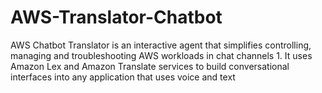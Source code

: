 # AWS-Translator-Chatbot
AWS Chatbot Translator is an interactive agent that simplifies controlling, managing and troubleshooting AWS workloads in chat channels 1. It uses Amazon Lex and Amazon Translate services to build conversational interfaces into any application that uses voice and text
